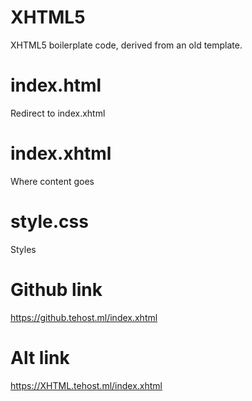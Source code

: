# XHTML5
XHTML5 boilerplate code, derived from an old template.
# index.html
Redirect to index.xhtml
# index.xhtml
Where content goes
# style.css
Styles
# Github link
https://github.tehost.ml/index.xhtml
# Alt link
https://XHTML.tehost.ml/index.xhtml
